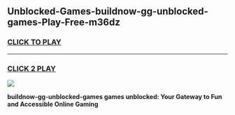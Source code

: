 
## Unblocked-Games-buildnow-gg-unblocked-games-Play-Free-m36dz
<h3>
<a href="https://premium76.site?title=buildnow-gg-unblocked-games&ref=20A">CLICK TO PLAY</a></h3>
<hr>

<h3>
<a href="https://premium76.site?title=buildnow-gg-unblocked-games&ref=20A">CLICK 2 PLAY</a>
  
</h3>

<a href="https://premium76.site?title=buildnow-gg-unblocked-games&ref=20A"><img src="https://clearcache.store/games.png"></a>


**buildnow-gg-unblocked-games games unblocked: Your Gateway to Fun and Accessible Online Gaming**
